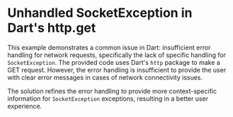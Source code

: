 # Unhandled SocketException in Dart's http.get

This example demonstrates a common issue in Dart: insufficient error handling for network requests, specifically the lack of specific handling for `SocketException`.  The provided code uses Dart's `http` package to make a GET request.  However, the error handling is insufficient to provide the user with clear error messages in cases of network connectivity issues.

The solution refines the error handling to provide more context-specific information for `SocketException` exceptions, resulting in a better user experience.